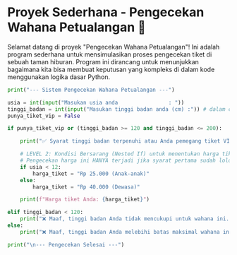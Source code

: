 # Proyek Sederhana - Pengecekan Wahana Petualangan 🎢

Selamat datang di proyek "Pengecekan Wahana Petualangan"! Ini adalah program sederhana untuk mensimulasikan proses pengecekan tiket di sebuah taman hiburan. Program ini dirancang untuk menunjukkan bagaimana kita bisa membuat keputusan yang kompleks di dalam kode menggunakan logika dasar Python.

```python
print("--- Sistem Pengecekan Wahana Petualangan ---")

usia = int(input("Masukan usia anda                : "))
tinggi_badan = int(input("Masukan tinggi badan anda (cm) :")) # dalam cm
punya_tiket_vip = False

if punya_tiket_vip or (tinggi_badan >= 120 and tinggi_badan <= 200):

    print("✅ Syarat tinggi badan terpenuhi atau Anda pemegang tiket VIP. Silakan lanjut.")

    # LEVEL 2: Kondisi Bersarang (Nested If) untuk menentukan harga tiket
    # Pengecekan harga ini HANYA terjadi jika syarat pertama sudah lolos.
    if usia < 12:
        harga_tiket = "Rp 25.000 (Anak-anak)"
    else:
        harga_tiket = "Rp 40.000 (Dewasa)"

    print(f"Harga tiket Anda: {harga_tiket}")

elif tinggi_badan < 120:
    print("❌ Maaf, tinggi badan Anda tidak mencukupi untuk wahana ini.")
else:
    print("❌ Maaf, tinggi badan Anda melebihi batas maksimal wahana ini.")

print("\n--- Pengecekan Selesai ---")
```
